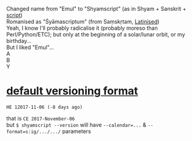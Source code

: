 Changed name from "Emul" to "Shyamscript" (as in Shyam + Sanskrit + [script](https://en.wikipedia.org/wiki/Source_code))
<br>Romanised as "Śyāmascriptum" (from Saṃskṛtam, [Latinised](https://en.wiktionary.org/wiki/scriptum))
<br>Yeah, I know I'll probably radicalise it (probably moreso than Perl/Python/ETC); but only at the beginning of a solar/lunar orbit, or my birthday...
<br>But I liked "Emul"...
<br>A
<br>B
<br>Y

# [default versioning format](https://youtu.be/czgOWmtGVGs)
	HE 12017-11-06 (-8 days ago)
that is `CE 2017-November-06`
<br>but `$ shyamscript --version` will have `--calendar=...` & `--format=s:ig/.../.../` parameters

